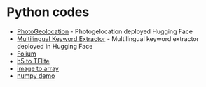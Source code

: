 # Python codes 
- [PhotoGeolocation](geolocation) - Photogelocation deployed Hugging Face 
- [Multilingual Keyword Extractor](multilingual_keyword_extractor) - Multilingual keyword extractor deployed in  Hugging Face
- [Folium](FoliumMap_GIS.ipynb)
- [h5 to TFlite](h5-to-tflite.ipynb)
- [image to array](convert-image-to-array.ipynb)
- [numpy demo](numpy_demo.py)

